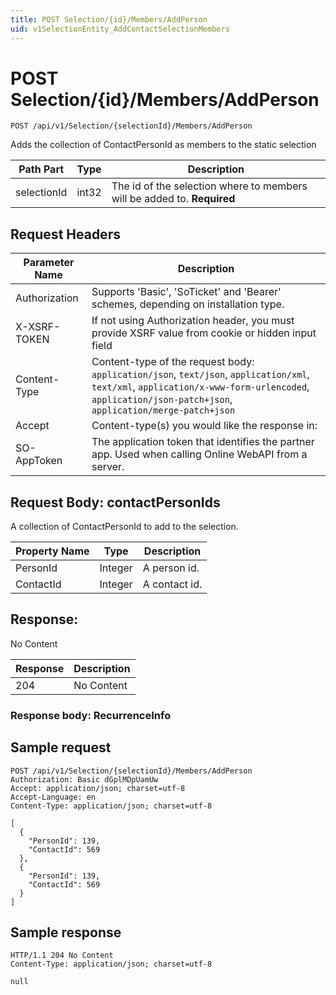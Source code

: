 ```yaml
---
title: POST Selection/{id}/Members/AddPerson
uid: v1SelectionEntity_AddContactSelectionMembers
---
```


# POST Selection/{id}/Members/AddPerson

```http
POST /api/v1/Selection/{selectionId}/Members/AddPerson
```

Adds the collection of ContactPersonId as members to the static selection






| Path Part | Type | Description |
|-----------|------|-------------|
| selectionId | int32 | The id of the selection where to members will be added to. **Required** |



## Request Headers

| Parameter Name | Description |
|----------------|-------------|
| Authorization  | Supports 'Basic', 'SoTicket' and 'Bearer' schemes, depending on installation type. |
| X-XSRF-TOKEN   | If not using Authorization header, you must provide XSRF value from cookie or hidden input field |
| Content-Type | Content-type of the request body: `application/json`, `text/json`, `application/xml`, `text/xml`, `application/x-www-form-urlencoded`, `application/json-patch+json`, `application/merge-patch+json` |
| Accept         | Content-type(s) you would like the response in:  |
| SO-AppToken | The application token that identifies the partner app. Used when calling Online WebAPI from a server. |

## Request Body: contactPersonIds 

A collection of ContactPersonId to add to the selection. 

| Property Name | Type |  Description |
|----------------|------|--------------|
| PersonId | Integer | A person id. |
| ContactId | Integer | A contact id. |

## Response:

No Content

| Response | Description |
|----------------|-------------|
| 204 | No Content |

### Response body: RecurrenceInfo


## Sample request

```http!
POST /api/v1/Selection/{selectionId}/Members/AddPerson
Authorization: Basic dGplMDpUamUw
Accept: application/json; charset=utf-8
Accept-Language: en
Content-Type: application/json; charset=utf-8

[
  {
    "PersonId": 139,
    "ContactId": 569
  },
  {
    "PersonId": 139,
    "ContactId": 569
  }
]
```

## Sample response

```http_
HTTP/1.1 204 No Content
Content-Type: application/json; charset=utf-8

null
```